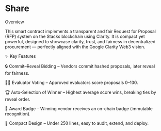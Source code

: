 # Share
Overview

This smart contract implements a transparent and fair Request for Proposal (RFP) system on the Stacks blockchain using Clarity. It is compact yet powerful, designed to showcase clarity, trust, and fairness in decentralized procurement — perfectly aligned with the Google Clarity Web3 vision.

✨ Key Features

🔒 Commit–Reveal Bidding – Vendors commit hashed proposals, later reveal for fairness.

👩‍⚖️ Evaluator Voting – Approved evaluators score proposals 0–100.

🏆 Auto-Selection of Winner – Highest average score wins, breaking ties by reveal order.

🏅 Award Badge – Winning vendor receives an on-chain badge (immutable recognition).

📜 Compact Design – Under 250 lines, easy to audit, extend, and deploy.
